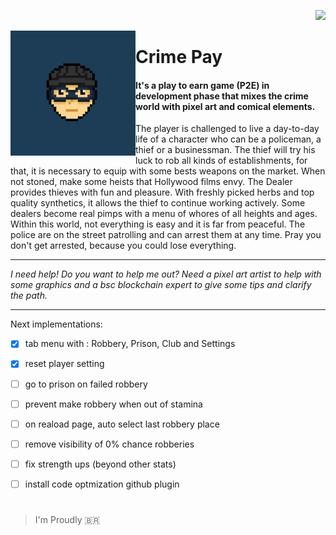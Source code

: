<span align="right" width="50" height="50"> 
 
 ![](https://komarev.com/ghpvc/?username=crime-pay&color=green&style=flat&label=Visits) 

</span>

<img src="/front/img/thief-head.jpg" alt="Thief Head" align="left" style="width:200px;"/>

# Crime Pay

#### It's a play to earn game (P2E) in development phase that mixes the crime world with pixel art and comical elements.

The player is challenged to live a day-to-day life of a character who can be a policeman, a thief or a businessman. The thief will try his luck to rob all kinds of establishments, for that, it is necessary to equip with some bests weapons on the market. When not stoned, make some heists that Hollywood films envy. The Dealer provides thieves with fun and pleasure. With freshly picked herbs and top quality synthetics, it allows the thief to continue working actively. Some dealers become real pimps with a menu of whores of all heights and ages. Within this world, not everything is easy and it is far from peaceful. The police are on the street patrolling and can arrest them at any time. Pray you don't get arrested, because you could lose everything.
 

-----

*I need help! Do you want to help me out? Need a pixel art artist to help with some graphics and a bsc blockchain expert to give some tips and clarify the path.*


-----

Next implementations:
- [x] tab menu with : Robbery, Prison, Club and Settings
- [x] reset player setting
- [ ] go to prison on failed robbery
- [ ] prevent make robbery when out of stamina
- [ ] on reaload page, auto select last robbery place
- [ ] remove visibility of 0% chance robberies
- [ ] fix strength ups (beyond other stats)
- [ ] install code optmization github plugin 


#


> I'm Proudly 🇧🇷
